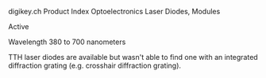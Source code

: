 
digikey.ch
Product Index
Optoelectronics
Laser Diodes, Modules

Active

Wavelength
380 to 700 nanometers

TTH laser diodes are available but wasn't able to find one with an integrated diffraction grating (e.g. crosshair diffraction grating).
